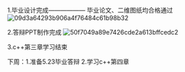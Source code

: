 1.毕业设计完成—————— 毕业论文、二维图纸均合格通过
![09d3a64293b906a4f76484c61b98b32](https://github.com/user-attachments/assets/73d33be4-8d63-40e0-b57d-541e8b2e46bb)

2.答辩PPT制作完成
![50f7049a89e7426cde2a613bffcedc2](https://github.com/user-attachments/assets/682ff17a-9c7c-44e5-9556-286be8dd653d)


3.c++第三章学习结束

下周：1.准备5.23毕业答辩
      2.学习c++第四章

